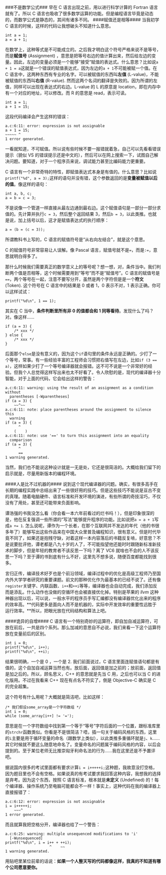 ###不是数学公式###
早在 C 语言出现之前，用以进行科学计算的 Fortran 语言就有了。所以 C 语言也吸收了很多数学运算的功能。但是编程语言毕竟是动态的，而数学公式是静态的，其间有诸多不同。
####赋值还是相等####
当我初学 C 语言的时候，这样的代码让我想破头不知道什么意思。

	int a = 1;
	a = a + 1;

在数学上，这种等式是不可能成立的。之后我才明白这个符号严格来说不是等号，而是**赋值号** (Assignment) ，意思是把等号右边的值计算出来，然后给左边的变量。因此，左边的变量必须是一个能够“接受”赋值的表达式。什么意思？比如说``a + 1 = a``这就是一个错误的赋值表达式，因为左边的``a + 1``不可能被赋一个值。在 C 语言中，这两种东西有专业的名字。可以被赋值的东西叫**左值** (L-value)，不能被赋值的东西叫**右值** (R-value). 然而这两个名词的翻译是失败的。因为所谓的左值，同样可以出现在表达式的右边。L-value 的 L 的原意是 location，即在内存中有一个对应的地址，可以修改。而 R 的意思是 read，表示可读。

	int a = 1;
	a + 1 = 15;

这段代码编译会产生这样的错误：

	a.c:6:11: error: expression is not assignable
    a + 1 = 15;
    ~~~~~ ^
	1 error generated.

一看就知道，不可赋值。所以说有些时候不要一报错就着急，自己可以先看看错误提示（貌似 VS 的错误提示还是中文的），然后可以在网上搜索一下，试图自己解决问题。要知道，对于一个程序员来说，调试能力甚至比编码能力更重要。

C 语言有一个非常奇特的特性，即赋值表达式本身是有值的。什么意思？比如说``printf("%d", a = 3);``这样的语句并没有错，这个参数返回的是**变量被赋值以后的值**。像这样的语句：

	int a, b, c;
	a = b = c = 3;

不是说像一个管道一样直接从最左边通到最右边。这个赋值语句是一部分一部分求值的。先计算并执行``c = 3``，然后整个返回结果 3，然后``b = 3``，以此类推。也就是说，加上括号以后，这才是赋值表达式的执行顺序：

	a = (b = (c = 3));

所谓教科书上写的，C 语言的赋值符号是“从右向左结合”，就是这个意思。

C 的赋值符号非常容易让人误解。像 Pascal 语言，赋值号就不是``=``，而是``:=``，意思就明白得多了。

那什么时候我们需要真正的数学意义上的等号呢？想一想，对，条件当中。我们判断两个值是否相等，这个时候需要用到“等号”而不是“赋值号”。C 语言的赋值号是``==``，两个等号在一起，注意不要写分开，虽然是两个字符但是是一个**符文** (Token). 这个符号在 C 语言中的结果是 0 或者 1，0 表示不对，1 表示正确。你可以这样试试：

	printf("%d\n", 1 == 1);

其实在 C 当中，**条件判断里所有非 0 的值都会和 1 同等看待**。发现什么了吗？对。像这样……

	if (a = 3) {
		/* xxx */
	} else {
		/* xxx */
	}

后面那个``else``是没有意义的，因为这个``if``语句里的条件永远是正确的。少打了一个等号，常事。有一些经验丰富的工程师会习惯把右值写在左边，比如``if (3 == a)``，这样如果少打了一个等号编译器就会报错。这不可不说是一个非常好的经验。但我个人总觉得这样写出来也太不好看了。令人欣慰的是，现代的编译器十分智能，对于上面的代码，它会给出这样的警告：

	a.c:6:11: warning: using the result of an assignment as a condition without
      parentheses [-Wparentheses]
    if (a = 3) {
        ~~^~~
	a.c:6:11: note: place parentheses around the assignment to silence this
      warning
    if (a = 3) {
          ^
        (    )
	a.c:6:11: note: use '==' to turn this assignment into an equality
      comparison
    if (a = 3) {
          ^
          ==
	1 warning generated.

当然，我们也不能说这种设计就是一无是处，它还是很简洁的。大概给我们留下的启示就是，尽量用新版本的编程环境。

####人是比不过机器的####
说到这个现代编译器的问题。确实，有很多高手在长期的编程实践中总结出来了一些很好用的技巧。但是这些技巧不能说是亘古不变的真理。随着电脑硬件、语言标准和开发环境的演进，有些所谓的奇技淫巧，不仅没有了用处，甚至还可能带来负面影响。

谭浩强的书我没怎么看（你会看一本六年前看过的烂书吗！），但是印象很深的是，他在反复强调一些所谓的“写法”能够提升程序的功能。比如说把``a = a + 1``写成``a += 1``. 怎么说呢，谭作为一个长者，在那个互联网并不发达的年代（他的书很多年了）能够写出这些作品来在中国大众里普及编程知识，很有意义。但是时代毕竟不同了，如果还是抱残守缺，对着这样一本内容落后的书籍反复啃，好意思？不是说要批评他，谭老都是八九十岁的人了，不可能指望他还能时时跟随新标准新技术的脚步，但是年轻的教育者不该反思一下吗？离了 VC6 就啥也不会的人不该反思一下吗？至于谭的书到底有什么不好，这里先不想多说，随便百度都能找到很多。

言归正传，编译技术好歹也是个前沿领域，编译过程中的优化是高级工程师乃至国内外大学学者研究的重要课题。前文的那种优化作为最基本的已经不说了。还有像``register``关键字、内联函数、``i++``和``++i``等等，编译器也会自动完成，我们添加反而是添乱。什么动作也没做的空循环也会被直接优化掉。特别是苹果的 _llvm_ 这种神器出现以后，可以说，一般水平的程序员手写汇编都没有编译器优化出来的程序的效率高。**代码更多是面向人而不是机器的，实际中开发效率的重要性远胜于运行效率。**所以，把眼光放在代码结构和算法上吧。

####诡异的自增####
C 语言有一个特别奇妙的运算符，即自加自减运算符，可放在前后，一共是四个系列。那么加减的意思自不必说，我们来看一下这个运算符放在变量前后的区别。

	int i = 0;
	printf("%d\n", i++);
	printf("%d\n", ++i);

结果很明确，一个是 0 ，一个是 2. 我们前面说过，C 语言里面连赋值语句都是有值的，这个自加自减运算当然也有。放后面，返回值是加之前的；放前面，返回值是加之后的。所以，顾名思义，C++ 的意思就是先当 C 用，之后也可以当 C 的进化版用。不过在我看来 C++ 现在有点名不符实了，倒是 Objective-C 确实是 C 的完全超集。

这个符号有什么用呢？大概就是简洁吧，比如这样：

	/* 我们假设some_array是一个字符数组 */
	int i = 0;
	while (some_array[i++] != '=');

意思是在一个字符数组中找到第一个等于“等号”字符后面的一个位置，跟标准库里的``strchr``函数类似。你看是不是很简洁？唔，插一句关于编码风格的东西，这里的``i``主要是用于循环变量的命名（跟数学上类似），以此类推多重循环就是``j``、``k``……其它时候就不要这么随意地命名了。变量命名的问题属于编码风格的内容，以后会提到的。至于某位老师无比推崇匈牙利命名法的行为……我在这里还是不予置评吧。

据说国内很多的考试里面都有要求计算``i = i+++++i;``这种题，我故意没打空格，因为题目里也不会有空格。如果说真的有考试要求我回答这种内容，我想我的选择是弃考。因为这个东西，按照 C 语言标准，根本就是**未定义** (Undefined) 的！每个编译器、操作系统乃至电脑可能都会不一样！事实上，这种代码在我的编译器上直接报错了：

	a.c:6:12: error: expression is not assignable
    i = i+++++i;
        ~~~^
	1 error generated.

而且就算我把空格分开，编译器也给了一个警告：

	a.c:6:25: warning: multiple unsequenced modifications to 'i'
      [-Wunsequenced]
    printf("%d\n", i = i++ + ++i);
                        ^    ~~
	1 warning generated.

用贴吧里某位前辈的话说：**如果一个人整天写的代码都像这样，我真的不知道有哪个公司愿意要你。**